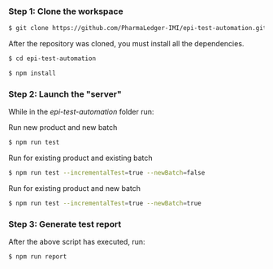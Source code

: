 ### Step 1: Clone the workspace

```sh
$ git clone https://github.com/PharmaLedger-IMI/epi-test-automation.git
```

After the repository was cloned, you must install all the dependencies.

```sh
$ cd epi-test-automation

$ npm install
```

### Step 2: Launch the "server"

While in the *epi-test-automation* folder run:

Run new product and new batch
```sh
$ npm run test
```
Run for existing product and existing batch
```sh
$ npm run test --incrementalTest=true --newBatch=false
```
Run for existing product and new batch
```sh
$ npm run test --incrementalTest=true --newBatch=true
```

### Step 3: Generate test report

After the above script has executed, run:

```sh
$ npm run report
```